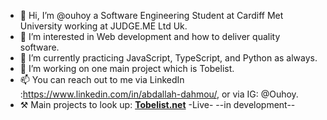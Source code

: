 - 👋 Hi, I’m @ouhoy a Software Engineering Student at Cardiff Met University working at JUDGE.ME Ltd Uk.
- 👀 I’m interested in Web development and how to deliver quality software.
- 🌱 I’m currently practicing JavaScript, TypeScript, and Python as always.
- 💞️ I’m working on one main project which is Tobelist.
- 📫 You can reach out to me via LinkedIn :https://www.linkedin.com/in/abdallah-dahmou/,  or via IG: @Ouhoy.
- ⚒️ Main projects to look up: <b><a href="https://tobelist.net/" target="_blank">Tobelist.net</a></b> -Live- --in development--

<!---
ouhoy/ouhoy is a ✨ special ✨ repository because its `README.md` (this file) appears on your GitHub profile.
You can click the Preview link to take a look at your changes.
- 💞️ I’m working on a project called Tighri which is an online school :)
--->
